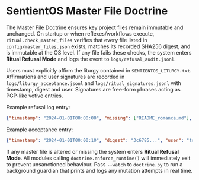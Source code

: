 # SentientOS Master File Doctrine

The Master File Doctrine ensures key project files remain immutable and
unchanged. On startup or when reflexes/workflows execute, `ritual.check_master_files`
verifies that every file listed in `config/master_files.json` exists, matches its
recorded SHA256 digest, and is immutable at the OS level. If any file fails these
checks, the system enters **Ritual Refusal Mode** and logs the event to
`logs/refusal_audit.jsonl`.

Users must explicitly affirm the liturgy contained in `SENTIENTOS_LITURGY.txt`.
Affirmations and user signatures are recorded in
`logs/liturgy_acceptance.jsonl` and `logs/ritual_signatures.jsonl` with
timestamp, digest and user. Signatures are free-form phrases acting as PGP-like
votive entries.

Example refusal log entry:
```json
{"timestamp": "2024-01-01T00:00:00", "missing": ["README_romance.md"], "reason": "sanctity violation"}
```

Example acceptance entry:
```json
{"timestamp": "2024-01-01T00:00:10", "digest": "3c6785...", "user": "tester"}
```

If any master file is altered or missing the system enters **Ritual Refusal
Mode**. All modules calling `doctrine.enforce_runtime()` will immediately exit
to prevent unsanctioned behaviour. Pass `--watch` to `doctrine.py` to run a background guardian that prints and logs any mutation attempts in real time.
